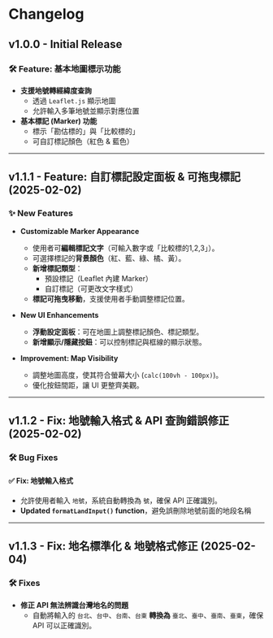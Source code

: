 # Changelog

## v1.0.0 - Initial Release
### 🛠 Feature: 基本地圖標示功能
- **支援地號轉經緯度查詢**
  - 透過 `Leaflet.js` 顯示地圖
  - 允許輸入多筆地號並顯示對應位置
- **基本標記 (Marker) 功能**
  - 標示「勘估標的」與「比較標的」
  - 可自訂標記顏色（紅色 & 藍色）

---

## v1.1.1 - Feature: 自訂標記設定面板 & 可拖曳標記 (2025-02-02)
### ✨ **New Features**
- **Customizable Marker Appearance**
  - 使用者可**編輯標記文字**（可輸入數字或「比較標的1,2,3」）。
  - 可選擇標記的**背景顏色**（紅、藍、綠、橘、黃）。
  - **新增標記類型**：
    - 預設標記（Leaflet 內建 Marker）
    - 自訂標記（可更改文字樣式）
  - **標記可拖曳移動**，支援使用者手動調整標記位置。

- **New UI Enhancements**
  - **浮動設定面板**：可在地圖上調整標記顏色、標記類型。
  - **新增顯示/隱藏按鈕**：可以控制標記與框線的顯示狀態。

- **Improvement: Map Visibility**
  - 調整地圖高度，使其符合螢幕大小 (`calc(100vh - 100px)`)。
  - 優化按鈕間距，讓 UI 更整齊美觀。

---

## v1.1.2 - Fix: 地號輸入格式 & API 查詢錯誤修正 (2025-02-02)
### 🛠 **Bug Fixes**
#### ✅ Fix: 地號輸入格式
- 允許使用者輸入 `地號`，系統自動轉換為 `號`，確保 API 正確識別。
- **Updated `formatLandInput()` function**，避免誤刪除地號前面的地段名稱

---

## v1.1.3 - Fix: 地名標準化 & 地號格式修正 (2025-02-04)
### 🛠 Fixes
- **修正 API 無法辨識台灣地名的問題**
  - 自動將輸入的 `台北`、`台中`、`台南`、`台東` **轉換為** `臺北`、`臺中`、`臺南`、`臺東`，確保 API 可以正確識別。